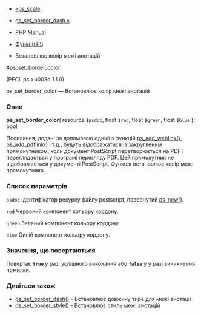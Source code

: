 - [«ps_scale](function.ps-scale.md)
- [ps_set_border_dash »](function.ps-set-border-dash.md)

- [PHP Manual](index.md)
- [Функції PS](ref.ps.md)
- Встановлює колір межі анотацій

#ps_set_border_color

(PECL ps \>u003d 1.1.0)

ps_set_border_color — Встановлює колір межі анотацій

### Опис

**ps_set_border_color**(
resource `$psdoc`,
float `$red`,
float `$green`,
float `$blue`
): bool

Посилання, додані за допомогою однієї з функцій
[ps_add_weblink()](function.ps-add-weblink.md),
[ps_add_pdflink()](function.ps-add-pdflink.md) і т.д., будуть
відображатися із закругленим прямокутником, коли документ PostScript
перетворюється на PDF і переглядається у програмі перегляду PDF. Цей
прямокутник не відображається у документі PostScript. Функція
встановлює колір межі прямокутника.

### Список параметрів

`psdoc`
Ідентифікатор ресурсу файлу postscript, повернутий
[ps_new()](function.ps-new.md).

`red`
Червоний компонент кольору кордону.

`green`
Зелений компонент кольору кордону.

`blue`
Синій компонент кольору кордону.

### Значення, що повертаються

Повертає **`true`** у разі успішного виконання або **`false`** у
у разі виникнення помилки.

### Дивіться також

- [ps_set_border_dash()](function.ps-set-border-dash.md) -
Встановлює довжину тире для межі анотації
- [ps_set_border_style()](function.ps-set-border-style.md) -
Встановлює стиль межі анотацій
